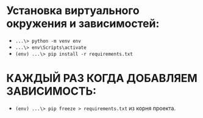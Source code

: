 # Установка виртуального окружения и зависимостей:
* `...\> python -m venv env`
* `...\> env\Scripts\activate`
* `(env) ...\> pip install -r requirements.txt`

# КАЖДЫЙ РАЗ КОГДА ДОБАВЛЯЕМ ЗАВИСИМОСТЬ:
* `(env) ...\> pip freeze > requirements.txt` из корня проекта.
